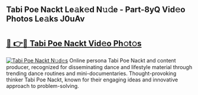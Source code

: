 ## Tabi Poe Nackt Le𝚊k𝚎d N𝚞𝚍e - Part-8yQ Vid𝚎o Photos Le𝚊ks J0uAv

# <h2><a href="http://fb62ud1.evod.top/?m=Tabi+Poe+Nackt">🔗 👉🔴 Tabi Poe Nackt Vid𝚎o Ph𝚘t𝚘s</a></h2>

[![Tabi Poe Nackt N𝚞d𝚎s](https://i.imgur.com/8V9OHl7.gif)](http://fb62ud1.evod.top/?m=Tabi+Poe+Nackt)
Online persona Tabi Poe Nackt and content producer, recognized for disseminating dance and lifestyle material through trending dance routines and mini-documentaries. Thought-provoking thinker Tabi Poe Nackt, known for their engaging ideas and innovative approach to problem-solving. 
